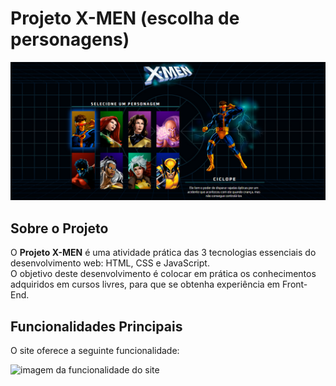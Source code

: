 # Projeto X-MEN (escolha de personagens)

![Imagem da página inicial](/imgReadme/homeProjetoXmen.png)

## Sobre o Projeto

O **Projeto X-MEN** é uma atividade prática das 3 tecnologias essenciais do desenvolvimento web: HTML, CSS e JavaScript.  
O objetivo deste desenvolvimento é colocar em prática os conhecimentos adquiridos em cursos livres, para que se obtenha experiência em Front-End.

## Funcionalidades Principais

O site oferece a seguinte funcionalidade:

![imagem da funcionalidade do site]()
